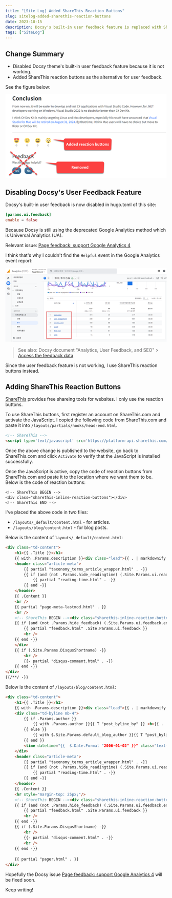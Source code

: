 ```yaml
---
title: "[Site Log] Added ShareThis Reaction Buttons"
slug: sitelog-added-sharethis-reaction-buttons
date: 2023-10-15
description: Docsy's built-in user feedback feature is replaced with ShareThis reaction buttons.
tags: ["SiteLog"]
---
```


## Change Summary

- Disabled Docsy theme's built-in user feedback feature because it is not working. 
- Added ShareThis reaction buttons as the alternative for user feedback.

See the figure below:

![](images/site-changes.png)

## Disabling Docsy's User Feedback Feature
 
Docsy's built-in user feedback is now disabled in hugo.toml of this site:

```toml
[params.ui.feedback]
enable = false
```

Because Docsy is still using the deprecated Google Analytics method which is Universal Analytics (UA). 

Relevant issue: [Page feedback: support Google Analytics 4](https://github.com/google/docsy/issues/1302)

I think that's why I couldn't find the `Helpful` event in the Google Analytics event report:

![](images/google-analytics-events.png)

> See also: Docsy document "Analytics, User Feedback, and SEO" > [Access the feedback data](https://www.docsy.dev/docs/adding-content/feedback/#access-the-feedback-data)

Since the user feedback feature is not working, I use ShareThis reaction buttons instead.

## Adding ShareThis Reaction Buttons

[ShareThis](https://platform.sharethis.com/) provides free shareing tools for websites. I only use the reaction buttons. 

To use ShareThis buttons, first register an account on ShareThis.com and activate the JavaScript. I copied the following code from ShareThis.com and paste it into `/layouts/partials/hooks/head-end.html`.

```html
<!-- ShareThis -->
<script type='text/javascript' src='https://platform-api.sharethis.com/js/sharethis.js#property=652ac3cc05f82e0013986ed2&product=inline-reaction-buttons' async='async'></script>
```

Once the above change is published to the website, go back to ShareThis.com and click `Activate` to verify that the JavaScript is installed successfully. 

Once the JavaScript is active, copy the code of reaction buttons from ShareThis.com and paste it to the location where we want them to be. Below is the code of reaction buttons:

```
<!-- ShareThis BEGIN -->
<div class="sharethis-inline-reaction-buttons"></div>
<!-- ShareThis END -->
```

I've placed the above code in two files:

- `/layouts/_default/content.html` - for articles.
- `/layouts/blog/content.html` - for blog posts.

Below is the content of `layouts/_default/content.html`:

```html
<div class="td-content">
	<h1>{{ .Title }}</h1>
	{{ with .Params.description }}<div class="lead">{{ . | markdownify }}</div>{{ end }}
	<header class="article-meta">
		{{ partial "taxonomy_terms_article_wrapper.html" . -}}
		{{ if (and (not .Params.hide_readingtime) (.Site.Params.ui.readingtime.enable)) -}}
			{{ partial "reading-time.html" . -}}
		{{ end -}}
	</header>
	{{ .Content }}
	<br />
	{{ partial "page-meta-lastmod.html" . }}
    <br />
	<!-- ShareThis BEGIN --><div class="sharethis-inline-reaction-buttons"></div><!-- ShareThis END -->
	{{ if (and (not .Params.hide_feedback) (.Site.Params.ui.feedback.enable) (.Site.GoogleAnalytics)) -}}
		{{ partial "feedback.html" .Site.Params.ui.feedback }}
		<br />
	{{ end -}}
    </div>
	{{ if (.Site.Params.DisqusShortname) -}}
		<br />
		{{- partial "disqus-comment.html" . -}}
	{{ end -}}	
</div>
{{/**/ -}}
```

Below is the content of `/layouts/blog/content.html`:

```html
<div class="td-content">
	<h1>{{ .Title }}</h1>
	{{ with .Params.description }}<div class="lead">{{ . | markdownify }}</div>{{ end }}
	<div class="td-byline mb-4">
		{{ if .Params.author }}
		    {{ with .Params.author }}{{ T "post_byline_by" }} <b>{{ . | markdownify }}</b> |{{ end}}
		{{ else }}	
		    {{ with $.Site.Params.default_blog_author }}{{ T "post_byline_by" }} <b>{{ . | markdownify }}</b> |{{ end}}
		{{ end }}
		<time datetime="{{  $.Date.Format "2006-01-02" }}" class="text-muted">{{ $.Date.Format $.Site.Params.time_format_blog  }}</time>
	</div>
	<header class="article-meta">
		{{ partial "taxonomy_terms_article_wrapper.html" . -}}
		{{ if (and (not .Params.hide_readingtime) (.Site.Params.ui.readingtime.enable)) -}}
			{{ partial "reading-time.html" . -}}
		{{ end -}}
	</header>
	{{ .Content }}	
	<hr style="margin-top: 25px;"/>
	<!-- ShareThis BEGIN --><div class="sharethis-inline-reaction-buttons"></div><!-- ShareThis END -->
	{{ if (and (not .Params.hide_feedback) (.Site.Params.ui.feedback.enable) (.Site.GoogleAnalytics)) -}}
		{{ partial "feedback.html" .Site.Params.ui.feedback }}
		<br />
	{{ end -}}	
	{{ if (.Site.Params.DisqusShortname) -}}
		<br />
		{{- partial "disqus-comment.html" . -}}
		<br />
	{{ end -}}

	{{ partial "pager.html" . }}
</div>
```

Hopefully the Docsy issue [Page feedback: support Google Analytics 4](https://github.com/google/docsy/issues/1302) will be fixed soon.

Keep writing!